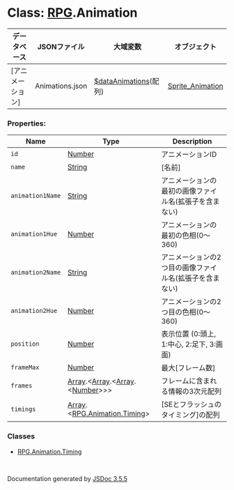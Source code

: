 # Class: [RPG](RPG.md).Animation

| データベース| JSONファイル | 大域変数 | オブジェクト |
| --- | --- | --- | --- |
| [アニメーション] | Animations.json | [$dataAnimations](global.md#dataanimations-arrayrpganimation)(配列) | [Sprite_Animation](Sprite_Animation.md) |


### Properties:

| Name | Type | Description |
| --- | --- | --- |
| `id` | [Number](Number.md) | アニメーションID |
| `name` | [String](String.md) | [名前] |
| `animation1Name` | [String](String.md) | アニメーションの最初の画像ファイル名(拡張子を含まない) |
| `animation1Hue` | [Number](Number.md) | アニメーションの最初の色相(0〜360) |
| `animation2Name` | [String](String.md) | アニメーションの2つ目の画像ファイル名(拡張子を含まない) |
| `animation2Hue` | [Number](Number.md) | アニメーションの2つ目の色相(0〜360) |
| `position` | [Number](Number.md) | 表示位置 (0:頭上, 1:中心, 2:足下, 3:画面) |
| `frameMax` | [Number](Number.md) | 最大[フレーム数] |
| `frames` | [Array](Array.md).<[Array](Array.md).<[Array](Array.md).<[Number](Number.md)>>> | フレームに含まれる情報の3次元配列 |
| `timings` | [Array](Array.md).<[RPG.Animation.Timing](RPG.Animation.Timing.md)> | [SEとフラッシュのタイミング]の配列 |


### Classes

* [RPG.Animation.Timing](RPG.Animation.Timing.md)
 <br>

  Documentation generated by [JSDoc 3.5.5](https://github.com/jsdoc3/jsdoc)

